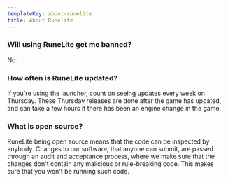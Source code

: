 ```yaml
---
templateKey: about-runelite
title: About Runelite
---
```

### Will using RuneLite get me banned?
No.

### How often is RuneLite updated?
If you're using the launcher, count on seeing updates every week on Thursday. These Thursday releases are done after the game has updated, and can take a few hours if there has been an engine change in the game.

### What is open source?
RuneLite being open source means that the code can be inspected by anybody.
Changes to our software, that anyone can submit, are passed through an audit and acceptance process, where we make sure that the changes don't contain any malicious or rule-breaking code. This makes sure that you won't be running such code.
